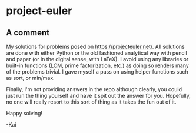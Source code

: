 # project-euler

## A comment
My solutions for problems posed on https://projecteuler.net/. All solutions are done with 
either Python or the old fashioned analytical way with pencil and paper (or in the digital 
sense, with LaTeX). I avoid using any libraries or built-in functions (LCM, prime 
factorization, etc.) as doing so renders many of the problems trivial. I gave myself a pass 
on using helper functions such as sort, or min/max.

Finally, I'm not providing answers in the repo although clearly, you could just run the thing 
yourself and have it spit out the answer for you. Hopefully, no one will really resort to this
sort of thing as it takes the fun out of it.

Happy solving!

-Kai
